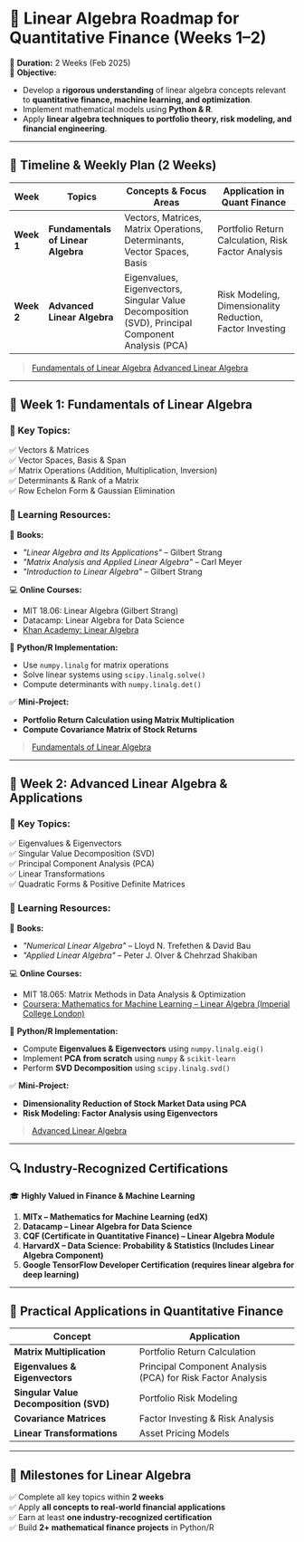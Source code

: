# **🚀 Linear Algebra Roadmap for Quantitative Finance (Weeks 1–2)**

📅 **Duration:** 2 Weeks (Feb 2025)  
🎯 **Objective:**

- Develop a **rigorous understanding** of linear algebra concepts relevant to **quantitative finance, machine learning, and optimization**.
- Implement mathematical models using **Python & R**.
- Apply **linear algebra techniques to portfolio theory, risk modeling, and financial engineering**.

---

## **📅 Timeline & Weekly Plan (2 Weeks)**

| **Week**   | **Topics**                         | **Concepts & Focus Areas**                                                                        | **Application in Quant Finance**                          |
| ---------- | ---------------------------------- | ------------------------------------------------------------------------------------------------- | --------------------------------------------------------- |
| **Week 1** | **Fundamentals of Linear Algebra** | Vectors, Matrices, Matrix Operations, Determinants, Vector Spaces, Basis                          | Portfolio Return Calculation, Risk Factor Analysis        |
| **Week 2** | **Advanced Linear Algebra**        | Eigenvalues, Eigenvectors, Singular Value Decomposition (SVD), Principal Component Analysis (PCA) | Risk Modeling, Dimensionality Reduction, Factor Investing |
> [Fundamentals of Linear Algebra](Fundamentals%20of%20Linear%20Algebra.md)
> [Advanced Linear Algebra](Advanced%20Linear%20Algebra.md)

---

## **📌 Week 1: Fundamentals of Linear Algebra**

### **🔹 Key Topics:**

✅ Vectors & Matrices  
✅ Vector Spaces, Basis & Span  
✅ Matrix Operations (Addition, Multiplication, Inversion)  
✅ Determinants & Rank of a Matrix  
✅ Row Echelon Form & Gaussian Elimination

### **📖 Learning Resources:**

📕 **Books:**

- _"Linear Algebra and Its Applications"_ – Gilbert Strang
- _"Matrix Analysis and Applied Linear Algebra"_ – Carl Meyer
- _"Introduction to Linear Algebra"_ – Gilbert Strang

💻 **Online Courses:**

- MIT 18.06: Linear Algebra (Gilbert Strang)
- Datacamp: Linear Algebra for Data Science
- [Khan Academy: Linear Algebra](https://www.khanacademy.org/math/linear-algebra)

🔧 **Python/R Implementation:**

- Use `numpy.linalg` for matrix operations
- Solve linear systems using `scipy.linalg.solve()`
- Compute determinants with `numpy.linalg.det()`

✅ **Mini-Project:**

- **Portfolio Return Calculation using Matrix Multiplication**
- **Compute Covariance Matrix of Stock Returns**

> [Fundamentals of Linear Algebra](Fundamentals%20of%20Linear%20Algebra.md)

---

## **📌 Week 2: Advanced Linear Algebra & Applications**

### **🔹 Key Topics:**

✅ Eigenvalues & Eigenvectors  
✅ Singular Value Decomposition (SVD)  
✅ Principal Component Analysis (PCA)  
✅ Linear Transformations  
✅ Quadratic Forms & Positive Definite Matrices

### **📖 Learning Resources:**

📕 **Books:**

- _"Numerical Linear Algebra"_ – Lloyd N. Trefethen & David Bau
- _"Applied Linear Algebra"_ – Peter J. Olver & Chehrzad Shakiban

💻 **Online Courses:**

- MIT 18.065: Matrix Methods in Data Analysis & Optimization
- [Coursera: Mathematics for Machine Learning – Linear Algebra (Imperial College London)](https://www.coursera.org/learn/linear-algebra-machine-learning)

🔧 **Python/R Implementation:**

- Compute **Eigenvalues & Eigenvectors** using `numpy.linalg.eig()`
- Implement **PCA from scratch** using `numpy` & `scikit-learn`
- Perform **SVD Decomposition** using `scipy.linalg.svd()`

✅ **Mini-Project:**

- **Dimensionality Reduction of Stock Market Data using PCA**
- **Risk Modeling: Factor Analysis using Eigenvectors**

> [Advanced Linear Algebra](Advanced%20Linear%20Algebra.md)
---

## **🔍 Industry-Recognized Certifications**

🎓 **Highly Valued in Finance & Machine Learning**

1. **MITx – Mathematics for Machine Learning (edX)**
2. **Datacamp – Linear Algebra for Data Science**
3. **CQF (Certificate in Quantitative Finance) – Linear Algebra Module**
4. **HarvardX – Data Science: Probability & Statistics (Includes Linear Algebra Component)**
5. **Google TensorFlow Developer Certification (requires linear algebra for deep learning)**

---

## **🎯 Practical Applications in Quantitative Finance**

|**Concept**|**Application**|
|---|---|
|**Matrix Multiplication**|Portfolio Return Calculation|
|**Eigenvalues & Eigenvectors**|Principal Component Analysis (PCA) for Risk Factor Analysis|
|**Singular Value Decomposition (SVD)**|Portfolio Risk Modeling|
|**Covariance Matrices**|Factor Investing & Risk Analysis|
|**Linear Transformations**|Asset Pricing Models|

---

## **📜 Milestones for Linear Algebra**

✅ Complete all key topics within **2 weeks**  
✅ Apply **all concepts to real-world financial applications**  
✅ Earn at least **one industry-recognized certification**  
✅ Build **2+ mathematical finance projects** in Python/R